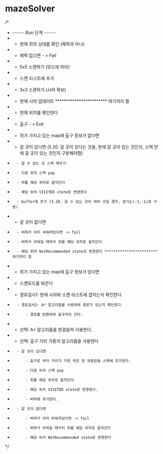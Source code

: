 # mazeSolver
/*
* ------ Run 단계 ------
* - 현재 쥐의 상태를 확인 (체력과 마나)
*   - 체력 없으면 - > Fail
* - 5x5 스캔하기 (모드에 따라)
* - 스캔 리스트에 추가
* - 3x3 스캔하기 (시야 확보)
* - 현재 시야 업데이트 ************************ 여기까지 함
* - 현재 위치를 확인한다
*   - 출구 - > Exit
* - 쥐가 가지고 있는 map에 출구 정보가 없다면
*   - 갈 곳이 있다면 (5.20. 갈 곳이 있다는 것을, 현재 갈 곳이 있는 것인지, 스택 안에 갈 곳이 있는 것인지 구분해야함)
*       - 갈 수 있는 곳 스택 채우기
*       - 다음 위치 스택 pop
*       - 쥐를 해당 위치로 움직인다
*       - 해당 위치 VISITED state로 변경한다
*       - buffer에 추가 (5.20. 갈 수 있는 곳이 여러 곳일 경우, 분기는(-1,-1)로 구분)
*   - 갈 곳이 없다면
*       - 버퍼가 이미 비워져있다면 -> fail
*       - 버퍼가 비워질 때까지 쥐를 해당 위치로 움직인다
*       - 해당 위치 NotRecommended state로 변경한다 ************************ 여기까지 함
* - 쥐가 가지고 있는 map에 출구 정보가 있다면
*   - 스캔모드를 바꾼다
*   - 경로검사1: 현재 시야와 스캔 리스트에 겹치는지 확인한다.
*       - 경로검사2: A* 알고리즘을 사용하여 경로가 있는지 확인한다.
*           - 경로를 반환하여 출구까지 간다.
*   - 선택: A* 알고리즘을 한걸음씩 사용한다.
*   - 선택: 출구 거리 가중치 알고리즘을 사용한다
*       - 갈 곳이 있다면
*           - 출구로 부터 거리가 가장 작은 한 좌표만을 스택에 추가한다.
*           - 다음 위치 스택 pop
*           - 쥐를 해당 위치로 움직인다
*           - 해당 위치 VISITED state로 변경한다.
*           - 버퍼에 추가한다.
*       - 갈 곳이 없다면
*           - 버퍼가 이미 비워져있다면 -> fail
*           - 버퍼가 비워질 때가지 쥐를 해당 위치로 움직인다
*           - 해당 위치 NotRecommended state로 변경한다
*/
